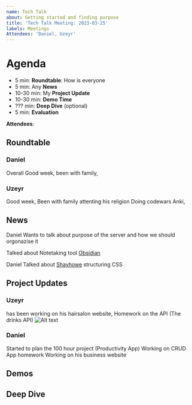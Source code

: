 ```yaml
---
name: Tech Talk
about: Getting started and finding purpose
title: 'Tech Talk Meeting: 2023-03-25'
labels: Meetings
Attendees: 'Daniel, Uzeyr'
---
```



# Agenda

- 5 min: **Roundtable**: How is everyone
- 5 min: Any **News**
- 10-30 min: My **Project Update**
- 10-30 min: **Demo Time**
- ??? min: **Deep Dive** (optional)
- 5 min: **Evaluation**

**Attendees**: 

## Roundtable
### Daniel
Overall Good week, been with family, 

### Uzeyr
Good week, Been with family attenting his religion
Doing codewars Anki, 
## News
Daniel Wants to talk about purpose of the server and how we should orgonazise it

Talked about Notetaking tool [Obsidian](https://obsidian.md/)

Daniel Talked about [Shayhowe](https://learn.shayhowe.com/html-css/getting-to-know-css/) structuring CSS



## Project Updates

### Uzeyr
has been working on his hairsalon website,
Homework on the API (The drinks API)
![Alt text](../../../../../Desktop/My-Obsidian-Vault/Images/Discord_KfmY55A6sx.gif)
### Daniel
Started to plan the 100 hour project (Productivity App)
Working on CRUD App homework
Working on his business website
## Demos

## Deep Dive
